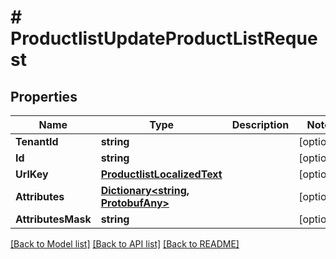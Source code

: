 # # ProductlistUpdateProductListRequest


## Properties 


Name | Type | Description | Notes
------------ | ------------- | ------------- | -------------
**TenantId**| **string** |   | [optional]
**Id**| **string** |   | [optional]
**UrlKey**| [**ProductlistLocalizedText**](ProductlistLocalizedText.md) |   | [optional]
**Attributes**| [**Dictionary<string, ProtobufAny>**](ProtobufAny.md) |   | [optional]
**AttributesMask**| **string** |   | [optional]


[[Back to Model list]](../../README.md#models) [[Back to API list]](../../README.md#endpoints) [[Back to README]](../../README.md)

